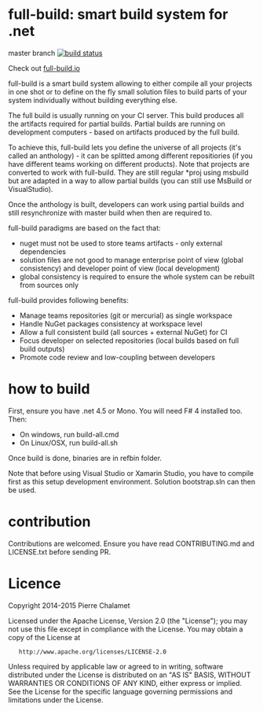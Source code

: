 # full-build: smart build system for .net
master branch [![build status](https://ci.appveyor.com/api/projects/status/github/pchalamet/full-build?branch=master)](https://ci.appveyor.com/project/pchalamet/full-build/branch/master)

Check out [full-build.io](http://full-build.io)

full-build is a smart build system allowing to either compile all your projects in one shot or to define on the fly small solution files to build parts of your system individually without building everything else.


The full build is usually running on your CI server. This build produces all the artifacts required for partial builds.
Partial builds are running on development computers - based on artifacts produced by the full build.

To achieve this, full-build lets you define the universe of all projects (it's called an anthology) - it can be splitted among different repositiories (if you have different teams working on different products).
Note that projects are converted to work with full-build. They are still regular *proj using msbuild but are adapted in a way to allow partial builds (you can still use MsBuild or VisualStudio).

Once the anthology is built, developers can work using partial builds and still resynchronize with master build when then are required to.

full-build paradigms are based on the fact that:
- nuget must not be used to store teams artifacts - only external dependencies
- solution files are not good to manage enterprise point of view (global consistency) and developer point of view (local development)
- global consistency is required to ensure the whole system can be rebuilt from sources only


full-build provides following benefits:
* Manage teams repositories (git or mercurial) as single workspace
* Handle NuGet packages consistency at workspace level
* Allow a full consistent build (all sources + external NuGet) for CI
* Focus developer on selected repositories (local builds based on full build outputs)
* Promote code review and low-coupling between developers

# how to build
First, ensure you have .net 4.5 or Mono. You will need F# 4 installed too.
Then:  
* On windows, run build-all.cmd
* On Linux/OSX, run build-all.sh

Once build is done, binaries are in refbin folder.

Note that before using Visual Studio or Xamarin Studio, you have to compile first as this setup development environment. Solution bootstrap.sln can then be used.

# contribution
Contributions are welcomed. Ensure you have read CONTRIBUTING.md and LICENSE.txt before sending PR.


# Licence
   Copyright 2014-2015 Pierre Chalamet

   Licensed under the Apache License, Version 2.0 (the "License");
   you may not use this file except in compliance with the License.
   You may obtain a copy of the License at

       http://www.apache.org/licenses/LICENSE-2.0

   Unless required by applicable law or agreed to in writing, software
   distributed under the License is distributed on an "AS IS" BASIS,
   WITHOUT WARRANTIES OR CONDITIONS OF ANY KIND, either express or implied.
   See the License for the specific language governing permissions and
   limitations under the License.

